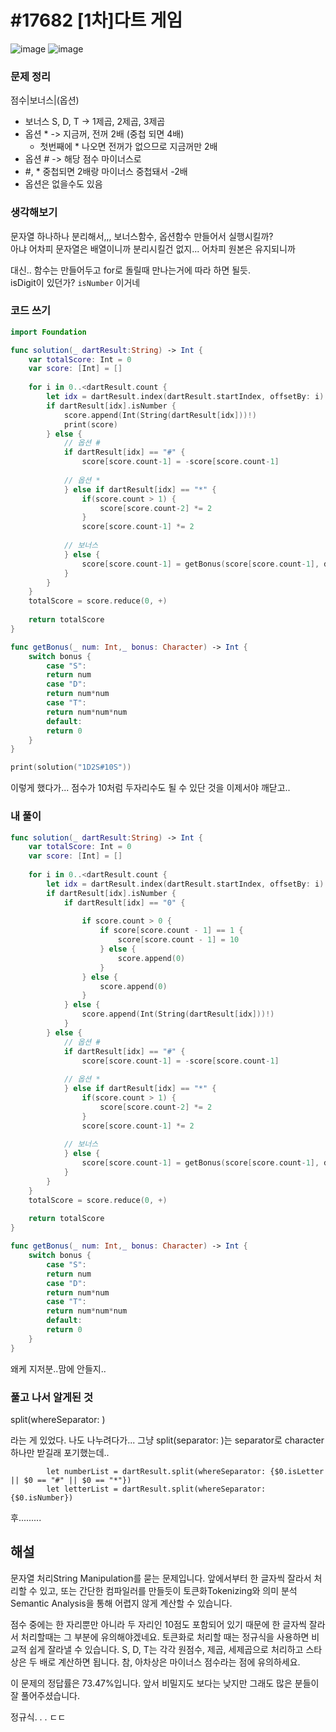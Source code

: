 # #17682 [1차]다트 게임

![image](https://user-images.githubusercontent.com/28949235/130569643-627aaaa8-7e42-404e-b708-5930395ac88f.png)
![image](https://user-images.githubusercontent.com/28949235/130569664-bfceae05-0871-4cef-9f59-f9ceed5546e3.png)

### 문제 정리

점수|보너스|(옵션)  

* 보너스 S, D, T  -> 1제곱, 2제곱, 3제곱
* 옵션 * -> 지금꺼, 전꺼 2배 (중첩 되면 4배)
  * 첫번째에 * 나오면 전꺼가 없으므로 지금꺼만 2배
* 옵션 # -> 해당 점수 마이너스로
* #, * 중첩되면 2배랑 마이너스 중첩돼서 -2배
* 옵션은 없을수도 있음

### 생각해보기

문자열 하나하나 분리해서,,, 보너스함수, 옵션함수 만들어서 실행시킬까?  
아냐 어차피 문자열은 배열이니까 분리시킬건 없지... 어차피 원본은 유지되니까

대신.. 함수는 만들어두고 for로 돌릴때 만나는거에 따라 하면 될듯.  
isDigit이 있던가? `isNumber` 이거네

### 코드 쓰기

```swift
import Foundation

func solution(_ dartResult:String) -> Int {
    var totalScore: Int = 0
    var score: [Int] = []
    
    for i in 0..<dartResult.count {
        let idx = dartResult.index(dartResult.startIndex, offsetBy: i)
        if dartResult[idx].isNumber {
            score.append(Int(String(dartResult[idx]))!)
            print(score)
        } else {
            // 옵션 #
            if dartResult[idx] == "#" {
                score[score.count-1] = -score[score.count-1]
                
            // 옵션 *
            } else if dartResult[idx] == "*" {
                if(score.count > 1) {
                    score[score.count-2] *= 2
                }
                score[score.count-1] *= 2
                
            // 보너스
            } else {
                score[score.count-1] = getBonus(score[score.count-1], dartResult[idx])
            }
        }
    }
    totalScore = score.reduce(0, +)
    
    return totalScore
}

func getBonus(_ num: Int,_ bonus: Character) -> Int {
    switch bonus {
        case "S":
        return num
        case "D":
        return num*num
        case "T":
        return num*num*num
        default:
        return 0
    }
}

print(solution("1D2S#10S"))

```

이렇게 했다가... 점수가 10처럼 두자리수도 될 수 있단 것을 이제서야 깨닫고..

### 내 풀이

```swift
func solution(_ dartResult:String) -> Int {
    var totalScore: Int = 0
    var score: [Int] = []
    
    for i in 0..<dartResult.count {
        let idx = dartResult.index(dartResult.startIndex, offsetBy: i)
        if dartResult[idx].isNumber {
            if dartResult[idx] == "0" {
                
                if score.count > 0 {
                    if score[score.count - 1] == 1 {
                        score[score.count - 1] = 10
                    } else {
                        score.append(0)
                    }
                } else {
                    score.append(0)
                }
            } else {
                score.append(Int(String(dartResult[idx]))!)
            }
        } else {
            // 옵션 #
            if dartResult[idx] == "#" {
                score[score.count-1] = -score[score.count-1]
                
            // 옵션 *
            } else if dartResult[idx] == "*" {
                if(score.count > 1) {
                    score[score.count-2] *= 2
                }
                score[score.count-1] *= 2
                
            // 보너스
            } else {
                score[score.count-1] = getBonus(score[score.count-1], dartResult[idx])
            }
        }
    }
    totalScore = score.reduce(0, +)
    
    return totalScore
}

func getBonus(_ num: Int,_ bonus: Character) -> Int {
    switch bonus {
        case "S":
        return num
        case "D":
        return num*num
        case "T":
        return num*num*num
        default:
        return 0
    }
}
```

왜케 지저분..맘에 안들지..

### 풀고 나서 알게된 것

split(whereSeparator: )

라는 게 있었다. 나도 나누려다가... 그냥 split(separator: )는 separator로 character 하나만 받길래 포기했는데..  

```
        let numberList = dartResult.split(whereSeparator: {$0.isLetter || $0 == "#" || $0 == "*"})
        let letterList = dartResult.split(whereSeparator: {$0.isNumber})
```

후.........

## 해설

문자열 처리String Manipulation를 묻는 문제입니다. 앞에서부터 한 글자씩 잘라서 처리할 수 있고, 또는 간단한 컴파일러를 만들듯이 토큰화Tokenizing와 의미 분석Semantic Analysis을 통해 어렵지 않게 계산할 수 있습니다.

점수 중에는 한 자리뿐만 아니라 두 자리인 10점도 포함되어 있기 때문에 한 글자씩 잘라서 처리할때는 그 부분에 유의해야겠네요. 토큰화로 처리할 때는 정규식을 사용하면 비교적 쉽게 잘라낼 수 있습니다. S, D, T는 각각 원점수, 제곱, 세제곱으로 처리하고 스타상은 두 배로 계산하면 됩니다. 참, 아차상은 마이너스 점수라는 점에 유의하세요.

이 문제의 정답률은 73.47%입니다. 앞서 비밀지도 보다는 낮지만 그래도 많은 분들이 잘 풀어주셨습니다.



정규식. . . ㄷㄷ

